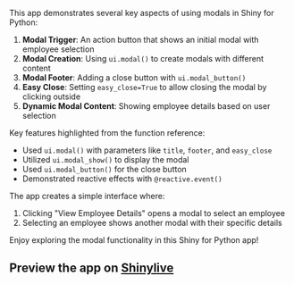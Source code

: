 This app demonstrates several key aspects of using modals in Shiny for Python:

1. **Modal Trigger**: An action button that shows an initial modal with employee selection
2. **Modal Creation**: Using `ui.modal()` to create modals with different content
3. **Modal Footer**: Adding a close button with `ui.modal_button()`
4. **Easy Close**: Setting `easy_close=True` to allow closing the modal by clicking outside
5. **Dynamic Modal Content**: Showing employee details based on user selection

Key features highlighted from the function reference:
- Used `ui.modal()` with parameters like `title`, `footer`, and `easy_close`
- Utilized `ui.modal_show()` to display the modal
- Used `ui.modal_button()` for the close button
- Demonstrated reactive effects with `@reactive.event()`

The app creates a simple interface where:
1. Clicking "View Employee Details" opens a modal to select an employee
2. Selecting an employee shows another modal with their specific details

Enjoy exploring the modal functionality in this Shiny for Python app!
## Preview the app on [Shinylive](https://shinylive.io/py/app/#h=0&code=NobwRAdghgtgpmAXAAjFADugdOgnmAGlQGMB7CAFzkqVQDMAnUmZAZwAsBLCXZTmdKQYVkDOFGIVOANzgAdCI2ZsuPLHAAe6Ma1Z8BQkd3QBXCkROcFCgMTIAyrkrs4U4sgAmUClGR0hyBQuyJqw6AA28hBwAuGkuHBwAPpePsgAvMjACsi5yCBykLDytIUAguGcxHDIAFKk7BCs5IVEhR5w6FDC8JSFKIX2UJGsrciFrMPduP3IAOwArAAMKwC+BDl5BUXws4UAQqQARg4wnEFj7Z3dFL0Ue2AAst0A1q7cAOaXYJPh07MANgAHCslutNrlttBdqUwABhdjdSo1fZMADuEG+HS6PWo91hAFEIB9uIkGJ9vr9-rQAJzLNYbCB5fKFaElAZgAAinCg0GQAAVyRBqljrri+rCABIAJUpUwYM1ocwATKDwUytqzig8CUFechJSYJW0wNibncHgBJAAqcr+CtmQPpYIUAF1rBA7PyoB8aqR0FJyKMIJYcD7kv6KKwABRSCiRdKFAmxeKJZCc1xQTjhPSPUhecLpmKkQoASg9dme3GQAFVLcg-rhSGYFKHjGYkhJAxAkkczBRyNGJuxSGikjB88NvgA1ThwNHIZMRVM1DM+bOjMDlzGe5B5guBckfX0MEJ0OhwSQKAACYi7Mjg6nPl-uEFv4kkD-Usko0fbFCwDhR3HSdwm3Do6GQJJo1LRAIWQOw4TvKhkF8CcDzRc52BCFMEhqbh-AYGBvE4FoNVyFhMlDdDhiHcjmWQUN0CHMB7DgSJJFQpkYmXPDAlIZBpDnBcOnXHM4K3RkGLyNsIFMCgklYdiXzo6TpMKHi4jwxTlKvQhxnotTxnhEdSCUxdcMSS5DLUkAeOAAByNkHNdFB7Kc4oXL8AIeL4bjLOSVIoFWeDmVLKS1LjBMkwC5BLUUIRiO7VpQryfxSCoBh0mo0De37QdCjhOIlLLCLpPEVhcCSYhirgdJrQYEwojC+CcoLRSRzRaMYG3WxkGlagOlPTSV08TMN2QNEXCZfURr4zg9CUjiqA8G870-WQnwvK833WqRNrgH8KD-OSzHUAKdOW8C4EgoCxzmxIUnGnMYLg+jOEg-9zt4x6lpU2DUtyOwADFuA8QJgj+yQ4HBh64AcvRRKzHNAbYXSVqSXzMmiDRjtR5lo18wicPQPySa0x6gr4SD3Oc10MkyL64cu-7woMozmQAOXIZq1O3IzUY+tHlphzGBDejm8kQ5Cal8JGJpo8J8byeWcxAg8qM4LBFdUyWGNDHwPlYLAPBkXW9bUg2fWN5i6EKTnihQEAoYx2nPNdELJOVyWraNnBoztrkxVuPEnZd0X3LNcUKBcz3wu9jnfZtgPBnlXAUAAEmd9GI4ERyqQVFzEAIOOyothjWAoXBorAKhcYAWmGTgPggFBqkoOAGAAbkKBOwrLi2orqwO12RvRiezkWPDF9BHLpz2B719LMuyrXFbyigBwgFiirMkp45syXWE4AAvOrChgXvD4Y-m9ba4YOtHaNVdYdXhlLMB1nyHYEBQMAxAAI6WDEHcY2FBcb6TAGQDuNA-4KCSsueMnAjgKBDAIGYcleReGDAnT+rogA)
